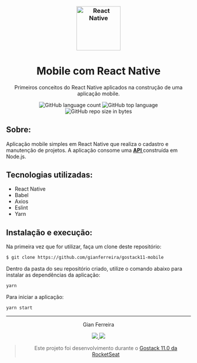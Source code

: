 <h3 align="center">
  <img alt="React Native" src="https://github.com/gianferreira/gostack11-mobile/blob/master/reactnative.png" width="120px"/>
</h3>

<h1 align="center">
  Mobile com React Native
</h1>

<p align="center">Primeiros conceitos do React Native aplicados na construção de uma aplicação mobile.</p>

<p align="center">
  <img alt="GitHub language count" src="https://img.shields.io/github/languages/count/gianferreira/gostack11-mobile">
  <img alt="GitHub top language" src="https://img.shields.io/github/languages/top/gianferreira/gostack11-mobile">
  <img alt="GitHub repo size in bytes" src="https://img.shields.io/github/repo-size/gianferreira/gostack11-mobile">
</p>

## Sobre:

Aplicação mobile simples em React Native que realiza o cadastro e manutenção de projetos. A aplicação consome uma <a href="https://github.com/gianferreira/gostack11-backend"><b> API </b></a> construída em Node.js. 

## Tecnologias utilizadas:

- React Native
- Babel
- Axios
- Eslint
- Yarn

## Instalação e execução:

Na primeira vez que for utilizar, faça um clone deste repositório:

```bash
$ git clone https://github.com/gianferreira/gostack11-mobile
```

Dentro da pasta do seu repositório criado, utilize o comando abaixo para instalar as dependências da aplicação:

```bash
yarn
```

Para iniciar a aplicação:

```bash
yarn start
```

---

<p align="center"> Gian Ferreira </p>
<p align="center">
  <a alt="Gian Ferreira" href="https://www.linkedin.com/in/gian-ferreira-7750a9179/">
    <img src="https://img.shields.io/badge/LinkedIn-Gian_Ferreira-7750a9179?logo=linkedin"/>
  </a>
  <a alt="Gian Ferreira" href="https://github.com/gianferreira">
    <img src="https://img.shields.io/badge/Gian_Ferreira-GitHub-000?logo=github"/>
  </a>
</p>

<blockquote align="center">
  Este projeto foi desenvolvimento durante o 
    <a href="https://rocketseat.com.br/gostack">
      Gostack 11.0 da RocketSeat
    </a>
</blockquote>